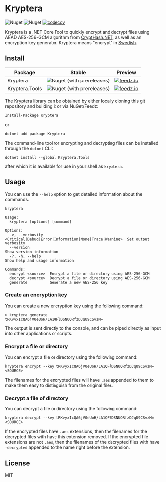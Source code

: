 # Kryptera

![Nuget](https://img.shields.io/nuget/dt/Kryptera?color=blue&label=Kryptera%20downloads)
![Nuget](https://img.shields.io/nuget/dt/Kryptera.Tools?color=blue&label=Kryptera.Tools%20downloads)
[![codecov](https://codecov.io/gh/gowon/kryptera/branch/main/graph/badge.svg?token=RJUNMU04ZE)](https://codecov.io/gh/gowon/kryptera)

Kryptera is a .NET Core Tool to quickly encrypt and decrypt files using AEAD AES-256-GCM algorithm from [CryptHash.NET](https://github.com/alecgn/crypthash-net/), as well as an encryption key generator. Kryptera means "encrypt" in [Swedish](https://translate.google.com/?sl=sv&tl=en&text=kryptera&op=translate).

## Install

|Package|Stable|Preview|
|-|-|-|
|Kryptera|![Nuget (with prereleases)](https://img.shields.io/nuget/vpre/Kryptera)|[![feedz.io](https://img.shields.io/badge/endpoint.svg?url=https%3A%2F%2Ff.feedz.io%2Fgowon%2Fpre-release%2Fshield%2FKryptera%2Flatest)](https://f.feedz.io/gowon/pre-release/packages/Kryptera/latest/download)|
|Kryptera.Tools|![Nuget (with prereleases)](https://img.shields.io/nuget/vpre/Kryptera.Tools)|[![feedz.io](https://img.shields.io/badge/endpoint.svg?url=https%3A%2F%2Ff.feedz.io%2Fgowon%2Fpre-release%2Fshield%2FKryptera.Tools%2Flatest)](https://f.feedz.io/gowon/pre-release/packages/Kryptera.Tools/latest/download)|

The Kryptera library can be obtained by either locally cloning this git repository and building it or via NuGet/Feedz:

```shell
Install-Package Kryptera
```

or

```shell
dotnet add package Kryptera
```

The command-line tool for encrypting and decrypting files can be installed through the `dotnet` CLI:

```shell
dotnet install --global Kryptera.Tools
```

after which it is available for use in your shell as `kryptera`.

## Usage

You can use the `--help` option to get detailed information about the commands.

```shell
kryptera

Usage:
  kryptera [options] [command]

Options:
  -v, --verbosity <Critical|Debug|Error|Information|None|Trace|Warning>  Set output verbosity
  --version                                                              Show version information
  -?, -h, --help                                                         Show help and usage information

Commands:
  encrypt <source>  Encrypt a file or directory using AES-256-GCM
  decrypt <source>  Decrypt a file or directory using AES-256-GCM
  generate          Generate a new AES-256 key
```

### Create an encryption key

You can create a new encryption key using the following command:

```shell
> kryptera generate
tRKvyxIcQA6jV0eUoH/LA1QFlDSNUQRfzDJqU9CSvzM=
```

The output is sent directly to the console, and can be piped directly as input into other applications or scripts.

### Encrypt a file or directory

You can encrypt a file or directory using the following command:

```shell
kryptera encrypt --key tRKvyxIcQA6jV0eUoH/LA1QFlDSNUQRfzDJqU9CSvzM= <SOURCE>
```

The filenames for the encrypted files will have `.aes` appended to them to make them easy to distinguish from the original files.

### Decrypt a file of directory

You can decrypt a file or directory using the following command:

```shell
kryptera decrypt --key tRKvyxIcQA6jV0eUoH/LA1QFlDSNUQRfzDJqU9CSvzM= <SOURCE>
```

If the encrypted files have `.aes` extensions, then the filenames for the decrypted files with have this extension removed. If the encrypted file extensions are not `.aes`, then the filenames of the decrypted files with have `-decrypted` appended to the name right before the extension.

## License

MIT
